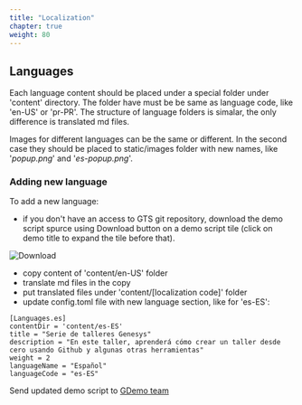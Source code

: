 ```yaml
---
title: "Localization"
chapter: true
weight: 80
---
```


## Languages  

Each language content should be placed under a special folder under 'content' directory. The folder have must be be same as language code, like 'en-US' or 'pr-PR'. The structure of language folders is simalar, the only difference is translated md files. 

Images for different languages can be the same or different. In the second case they should be placed to static/images folder with new names, like '*popup.png*' and '*es-popup.png*'.

### Adding new language

To add a new language:

- if you don't have an access to GTS git repository, download the demo script spurce using Download button on a demo script tile (click on demo title to expand the tile before that).

![Download](/images/download.png)

- copy content of 'content/en-US' folder
- translate md files in the copy
- put translated files under 'content/[localization code]' folder
- update config.toml file with new language section, like for 'es-ES':

```
[Languages.es]
contentDir = 'content/es-ES'
title = "Serie de talleres Genesys"
description = "En este taller, aprenderá cómo crear un taller desde cero usando Github y algunas otras herramientas"
weight = 2
languageName = "Español"
languageCode = "es-ES"
```

Send updated demo script to [GDemo team](mailto://tm@genesys.com)
